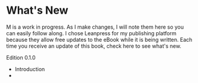 # What's New

M is a work in progress. As I make changes, I will note them here so you can easily follow along. I chose Leanpress for my publishing platform because they allow free updates to the eBook while it is being written. Each time you receive an update of this book, check here to see what's new.

Edition 0.1.0

* Introduction
* 